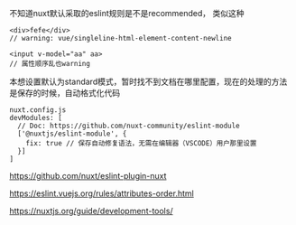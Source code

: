 不知道nuxt默认采取的eslint规则是不是recommended， 类似这种

```
<div>fefe</div>
// warning: vue/singleline-html-element-content-newline

<input v-model="aa" aa>
// 属性顺序乱也warning
```

本想设置默认为standard模式，暂时找不到文档在哪里配置，现在的处理的方法是保存的时候，自动格式化代码

```
nuxt.config.js
devModules: [
  // Doc: https://github.com/nuxt-community/eslint-module
  ['@nuxtjs/eslint-module', {
    fix: true // 保存自动修复语法，无需在编辑器（VSCODE）用户那里设置
  }]
]
```

https://github.com/nuxt/eslint-plugin-nuxt

https://eslint.vuejs.org/rules/attributes-order.html

https://nuxtjs.org/guide/development-tools/